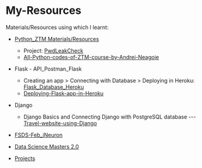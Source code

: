 # My-Resources
Materials/Resources using which I learnt:

 -  [Python_ZTM Materials/Resources](https://github.com/KrsnaAleti/My_Resources/tree/main/Python_ZTM)
     * Project: [PwdLeakCheck](https://github.com/KrsnaAleti/PwdLeakCheck)
     * [All-Python-codes-of-ZTM-course-by-Andrei-Neagoie](https://github.com/KrsnaAleti/All-Python-codes-of-ZTM-course-by-Andrei-Neagoie)


  - Flask - API_Postman_Flask
     * Creating an app > Connecting with Database > Deploying in Heroku: [Flask_Database_Heroku](https://github.com/KrsnaAleti/My_Resources/tree/main/Flask_Database_Heroku)
      * [Deploying-Flask-app-in-Heroku](https://github.com/KrsnaAleti/Deploying-Flask-app-in-Heroku)
  
  - Django
     * Django Basics and Connecting Django with PostgreSQL database --- [Travel-website-using-Django](https://github.com/KrsnaAleti/Travel-website-using-Django)
 


- [FSDS-Feb_iNeuron](https://github.com/KrsnaAleti/FSDS_iNeuron)

- [Data Science Masters 2.0](https://github.com/KrsnaAleti/Data-Science-Masters-2.0)

- [Projects](https://github.com/KrsnaAleti/Projects)
